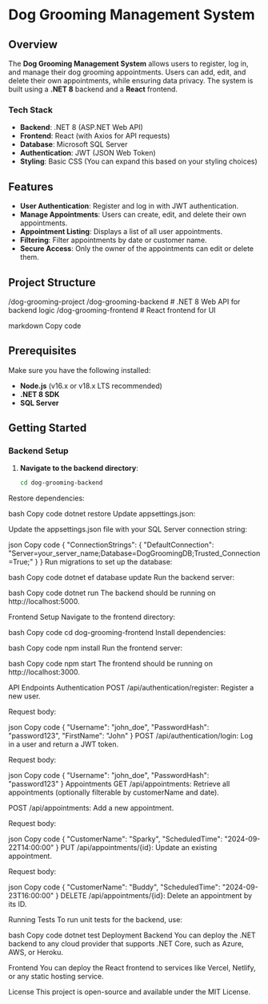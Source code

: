 # Dog Grooming Management System

## Overview

The **Dog Grooming Management System** allows users to register, log in, and manage their dog grooming appointments. Users can add, edit, and delete their own appointments, while ensuring data privacy. The system is built using a **.NET 8** backend and a **React** frontend.

### Tech Stack

- **Backend**: .NET 8 (ASP.NET Web API)
- **Frontend**: React (with Axios for API requests)
- **Database**: Microsoft SQL Server
- **Authentication**: JWT (JSON Web Token)
- **Styling**: Basic CSS (You can expand this based on your styling choices)

## Features

- **User Authentication**: Register and log in with JWT authentication.
- **Manage Appointments**: Users can create, edit, and delete their own appointments.
- **Appointment Listing**: Displays a list of all user appointments.
- **Filtering**: Filter appointments by date or customer name.
- **Secure Access**: Only the owner of the appointments can edit or delete them.

## Project Structure

/dog-grooming-project /dog-grooming-backend # .NET 8 Web API for backend logic /dog-grooming-frontend # React frontend for UI

markdown
Copy code

## Prerequisites

Make sure you have the following installed:

- **Node.js** (v16.x or v18.x LTS recommended)
- **.NET 8 SDK**
- **SQL Server**

## Getting Started

### Backend Setup

1. **Navigate to the backend directory**:

   ```bash
   cd dog-grooming-backend
Restore dependencies:

bash
Copy code
dotnet restore
Update appsettings.json:

Update the appsettings.json file with your SQL Server connection string:

json
Copy code
{
  "ConnectionStrings": {
    "DefaultConnection": "Server=your_server_name;Database=DogGroomingDB;Trusted_Connection=True;"
  }
}
Run migrations to set up the database:

bash
Copy code
dotnet ef database update
Run the backend server:

bash
Copy code
dotnet run
The backend should be running on http://localhost:5000.

Frontend Setup
Navigate to the frontend directory:

bash
Copy code
cd dog-grooming-frontend
Install dependencies:

bash
Copy code
npm install
Run the frontend server:

bash
Copy code
npm start
The frontend should be running on http://localhost:3000.

API Endpoints
Authentication
POST /api/authentication/register: Register a new user.

Request body:

json
Copy code
{
  "Username": "john_doe",
  "PasswordHash": "password123",
  "FirstName": "John"
}
POST /api/authentication/login: Log in a user and return a JWT token.

Request body:

json
Copy code
{
  "Username": "john_doe",
  "PasswordHash": "password123"
}
Appointments
GET /api/appointments: Retrieve all appointments (optionally filterable by customerName and date).

POST /api/appointments: Add a new appointment.

Request body:

json
Copy code
{
  "CustomerName": "Sparky",
  "ScheduledTime": "2024-09-22T14:00:00"
}
PUT /api/appointments/{id}: Update an existing appointment.

Request body:

json
Copy code
{
  "CustomerName": "Buddy",
  "ScheduledTime": "2024-09-23T16:00:00"
}
DELETE /api/appointments/{id}: Delete an appointment by its ID.

Running Tests
To run unit tests for the backend, use:

bash
Copy code
dotnet test
Deployment
Backend
You can deploy the .NET backend to any cloud provider that supports .NET Core, such as Azure, AWS, or Heroku.

Frontend
You can deploy the React frontend to services like Vercel, Netlify, or any static hosting service.

License
This project is open-source and available under the MIT License.
